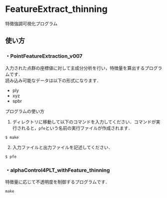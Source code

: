 # FeatureExtract_thinning
特徴強調可視化プログラム

## 使い方

### ・PointFeatureExtraction_v007
入力された点群の座標値に対して主成分分析を行い，特徴量を算出するプログラムです．  
読み込み可能なデータは以下の形式になります．
- ply
- xyz
- spbr

プログラムの使い方
1. ディレクトリに移動して以下のコマンドを入力してください．コマンドが実行されると，```pfe```という名前の実行ファイルが作成されます．
```
$ make
```
2. 入力ファイルと出力ファイルを記述してください．
```
$ pfe 
```

### ・alphaControl4PLT_withFeature_thinning
特徴量に応じて不透明度を制御するプログラムです．

```
make
```
